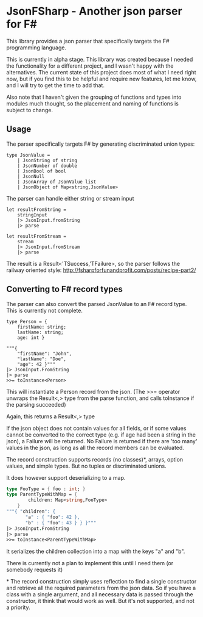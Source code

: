 JsonFSharp - Another json parser for F#
=======================================

This library provides a json parser that specifically targets the F#
programming language. 

This is currently in alpha stage. This library was created because I needed the
functionality for a different project, and I wasn't happy with the
alternatives. The current state of this project does most of what I need right
now, but if you find this to be helpful and require new features, let me know,
and I will try to get the time to add that.

Also note that I haven't given the grouping of functions and types into modules
much thought, so the placement and naming of functions is subject to change.

Usage
-----

The parser specifically targets F# by generating discriminated union types:

```F#
type JsonValue =
    | JsonString of string
    | JsonNumber of double
    | JsonBool of bool
    | JsonNull
    | JsonArray of JsonValue list
    | JsonObject of Map<string,JsonValue>
```

The parser can handle either string or stream input

```F#
let resultFromString =
    stringInput 
    |> JsonInput.fromString 
    |> parse

let resultFromStream =
    stream
    |> JsonInput.fromStream
    |> parse
```

The result is a Result<'TSuccess,'TFailure>, so the parser follows the railway
oriented style: http://fsharpforfunandprofit.com/posts/recipe-part2/

Converting to F# record types
-----------------------------

The parser can also convert the parsed JsonValue to an F# record type. This is
currently not complete.

```F#
type Person = {
    firstName: string;
    lastName: string;
    age: int }

"""{
    "firstName": "John",
    "lastName": "Doe",
    "age": 42 }"""
|> JsonInput.FromString
|> parse
>>= toInstance<Person>
```

This will instantiate a Person record from the json. (The >>= operator unwraps
the Result<,> type from the parse function, and calls toInstance if the parsing
succeeded)

Again, this returns a Result<,> type

If the json object does not contain values for all fields, or if some values
cannot be converted to the correct type (e.g. if age had been a string in the
json), a Failure will be returned. No Failure is returned if there are 'too
many' values in the json, as long as all the record members can be evaluated.

The record construction supports records (no classes)\*, arrays, option values,
and simple types. But no tuples or discriminated unions. 

It does however support deserializing to a map.

```fsharp
type FooType = { foo : int; }
type ParentTypeWithMap = {
        children: Map<string,FooType>
    }
"""{ "children": {
       "a" : { "foo": 42 },
       "b" : { "foo": 43 } } }"""
|> JsonInput.FromString
|> parse
>>= toInstance<ParentTypeWithMap>
```

It serializes the children collection into a map with the keys "a" and "b".

There is currently not a plan to implement this until I need them (or somebody
requests it)

\* The record construction simply uses reflection to find a single constructor
  and retrieve all the required parameters from the json data. So if you have a
class with a single argument, and all necessary data is passed through the
constructor, it think that would work as well. But it's not supported, and not
a priority.
